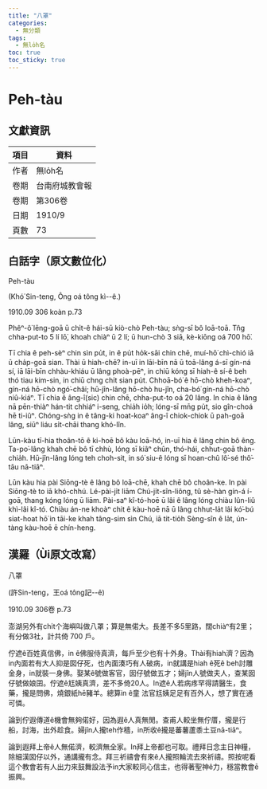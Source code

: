 ```yaml
---
title: "八罩"
categories:
  - 無分類
tags:
  - 無lo̍h名
toc: true
toc_sticky: true
---
```


# Peh-tàu

## 文獻資訊

| 項目 | 資料 |
|---|---|
| 作者 | 無lo̍h名 |
| 卷期 | 台南府城教會報 |
| 卷期 | 第306卷 |
| 日期 | 1910/9 |
| 頁數 | 73 |

## 白話字（原文數位化）

Peh-tàu

(Khó͘ Sin-teng, Ông oá tông kì--ê.)

1910.09 306 koàn p.73

Phêⁿ-ô͘ lēng-goā ū chi̍t-ê hái-sū kiò-chò Peh-tàu; sǹg-sī bô loā-toā. Tn̂g chha-put-to 5 lí lō͘, khoah chiàⁿ ū 2 lí; ū hun-chò 3 siā, kè-kiōng oá 700 hō͘.

Tī chia ê peh-sèⁿ chin sìn pu̍t, in ê pu̍t ho̍k-sāi chin chē, muí-hō͘ chì-chió iā ū cha̍p-goā sian. Thài ū hiah-chē? in-uī in lāi-bīn nā ū toā-lâng á-sī gín-ná sí, iā lāi-bīn chhàu-khiáu ū lâng phoà-pēⁿ, in chiū kóng sī hiah-ê sí-ê beh thó tiau kim-sin, in chiū chng chi̍t sian pu̍t. Chhoā-bó͘ ê hō-chò kheh-koaⁿ, gín-ná hō-chò ngó͘-châi; hū-jîn-lâng hō-chò hu-jîn, cha-bó͘ gín-ná hō-chò niû-kiáⁿ. Tī chia ê âng-î(sic) chin chē, chha-put-to oá 20 lâng. In chia ê lâng nā pēn-thiàⁿ hán-tit chhiáⁿ i-seng, chia̍h io̍h; lóng-sī mn̄g pu̍t, sio gîn-choá hē ti-iûⁿ. Chóng-sǹg in ê tâng-ki hoat-koaⁿ âng-î chiok-chiok ū pah-goā lâng, siūⁿ liáu si̍t-chāi thang khó-lîn.

Lūn-kàu tī-hia thoân-tō ê ki-hoē bô kàu loā-hó, in-uī hia ê lâng chin bô êng. Ta-po͘-lâng khah chē bô tī chhù, lóng sī kiâⁿ chûn, thó-hái, chhut-goā thàn-chia̍h. Hū-jîn-lâng lóng teh choh-sit, in só͘ siu-ê lóng sī hoan-chû lô͘-sé thô͘-tāu nā-tiāⁿ.

Lūn kàu hia pài Siōng-tè ê lâng bô loā-chē, khah chē bô choân-ke. In pài Siōng-tè to iā khó-chhú. Lé-pài-ji̍t liām Chú-ji̍t-sîn-liông, tû sè-hàn gín-á í-goā, thang kóng lóng ū liām. Pài-saⁿ kî-tó-hoē ū lâi ê lâng lóng chiàu lûn-liû khì-lâi kî-tó. Chiàu án-ne khoàⁿ chit ê kàu-hoē nā ū lâng chhut-la̍t lâi kó͘-bú siat-hoat hō͘ in tāi-ke khah tâng-sim sìn Chú, iā tit-tio̍h Sèng-sîn ê la̍t, ún-tàng kàu-hoē ē chín-heng.

## 漢羅（Ùi原文改寫）

八罩

(許Sin-teng，王oá tông記--ê)

1910.09 306卷 p.73

澎湖另外有chi̍t个海嶼叫做八罩；算是無偌大。長差不多5里路，闊chiàⁿ有2里；有分做3社，計共倚 700 戶。

佇遮ê百姓真信佛，in ê佛服侍真濟，每戶至少也有十外身。Thài有hiah濟？因為in內面若有大人抑是囡仔死，也內面湊巧有人破病，in就講是hiah ê死ê beh討雕金身，in就裝一身佛。娶某ê號做客官，囡仔號做五才；婦jîn人號做夫人，查某囡仔號做娘囝。佇遮ê尪姨真濟，差不多倚20人。In遮ê人若病疼罕得請醫生，食藥，攏是問佛，燒銀紙hē豬羊。總算in ê童 法官尪姨足足有百外人，想了實在通可憐。

論到佇遐傳道ê機會無夠偌好，因為遐ê人真無閒。查甫人較坐無佇厝，攏是行船，討海，出外趁食。婦jîn人攏teh作穡，in所收ê攏是蕃薯蘆黍土豆nā-tiāⁿ。

論到遐拜上帝ê人無偌濟，較濟無全家。In拜上帝都也可取。禮拜日念主日神糧，除細漢囡仔以外，通講攏有念。拜三祈禱會有來ê人攏照輪流去來祈禱。照按呢看這个教會若有人出力來鼓舞設法予in大家較同心信主，也得著聖神ê力，穩當教會ē振興。
